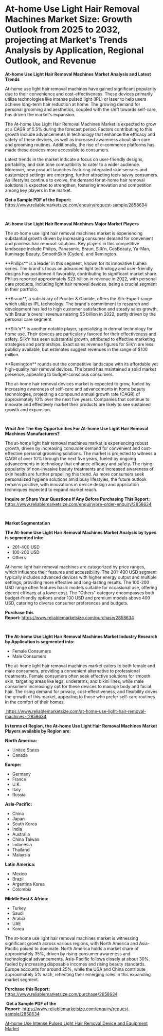 <p><h1>At-home Use Light Hair Removal Machines Market Size: Growth Outlook from 2025 to 2032, projecting at Market's Trends Analysis by Application, Regional Outlook, and Revenue</h1></p><p><strong>At-home Use Light Hair Removal Machines Market Analysis and Latest Trends</strong></p>
<p><p>At-home use light hair removal machines have gained significant popularity due to their convenience and cost-effectiveness. These devices primarily utilize technologies like intense pulsed light (IPL) or laser to help users achieve long-term hair reduction at home. The growing demand for personal grooming and aesthetics, coupled with the shift towards self-care, has driven the market's expansion. </p><p>The At-home Use Light Hair Removal Machines Market is expected to grow at a CAGR of 5.5% during the forecast period. Factors contributing to this growth include advancements in technology that enhance the efficacy and safety of these devices, as well as increased awareness about skin care and grooming routines. Additionally, the rise of e-commerce platforms has made these devices more accessible to consumers.</p><p>Latest trends in the market indicate a focus on user-friendly designs, portability, and skin tone compatibility to cater to a wider audience. Moreover, new product launches featuring integrated skin sensors and customized settings are emerging, further attracting tech-savvy consumers. As lifestyles continue to evolve, the demand for at-home hair removal solutions is expected to strengthen, fostering innovation and competition among key players in the market.</p></p>
<p><strong>Get a Sample PDF of the Report:&nbsp;</strong> <a href="https://www.reliablemarketsize.com/enquiry/request-sample/2858634?utm_campaign=2952&utm_medium=2&utm_source=Github&utm_content=ia&utm_term=12032025&utm_id=at-home-use-light-hair-removal-machines">https://www.reliablemarketsize.com/enquiry/request-sample/2858634</a></p>
<p>&nbsp;</p>
<p><strong>At-home Use Light Hair Removal Machines Major Market Players</strong></p>
<p><p>The at-home use light hair removal machines market is experiencing substantial growth driven by increasing consumer demand for convenient and painless hair removal solutions. Key players in this competitive landscape include Philips, Panasonic, Braun, Silk’n, CosBeauty, Ya-Man, Iluminage Beauty, SmoothSkin (Cyden), and Remington.</p><p>**Philips** is a leader in this segment, known for its innovative Lumea series. The brand's focus on advanced light technology and user-friendly designs has positioned it favorably, contributing to significant market share. Philips reported approximately $23 billion in revenue in 2022, with personal care products, including light hair removal devices, being a crucial segment in their portfolio.</p><p>**Braun**, a subsidiary of Procter & Gamble, offers the Silk-Expert range which utilizes IPL technology. The brand's commitment to research and development has led to high customer satisfaction and steady sales growth, with Braun's overall revenue nearing $5 billion in 2022, partly driven by the personal care segment.</p><p>**Silk’n** is another notable player, specializing in dermal technology for home use. Their devices are particularly favored for their effectiveness and safety. Silk’n has seen substantial growth, attributed to effective marketing strategies and partnerships. Exact sales revenue figures for Silk’n are less publicly available, but estimates suggest revenues in the range of $100 million.</p><p>**Remington** rounds out the competitive landscape with its affordable yet high-quality hair removal devices. The brand has maintained a solid market presence, appealing to budget-conscious consumers.</p><p>The at-home hair removal devices market is expected to grow, fueled by increasing awareness of self-care and advancements in home beauty technologies, projecting a compound annual growth rate (CAGR) of approximately 10% over the next five years. Companies that continue to innovate and effectively market their products are likely to see sustained growth and expansion.</p></p>
<p>&nbsp;</p>
<p><strong>What Are The Key Opportunities For At-home Use Light Hair Removal Machines Manufacturers?</strong></p>
<p><p>The at-home light hair removal machines market is experiencing robust growth, driven by increasing consumer demand for convenient and cost-effective personal grooming solutions. The market is projected to witness a CAGR of over 10% through the next five years, fueled by ongoing advancements in technology that enhance efficacy and safety. The rising popularity of non-invasive beauty treatments and increased awareness of skin health are further propelling this trend. As more consumers seek personalized hygiene solutions amid busy lifestyles, the future outlook remains positive, with innovations in device design and application techniques expected to expand market reach.</p></p>
<p><strong>Inquire or Share Your Questions If Any Before Purchasing This Report:</strong> <a href="https://www.reliablemarketsize.com/enquiry/pre-order-enquiry/2858634?utm_campaign=2952&utm_medium=2&utm_source=Github&utm_content=ia&utm_term=12032025&utm_id=at-home-use-light-hair-removal-machines">https://www.reliablemarketsize.com/enquiry/pre-order-enquiry/2858634</a></p>
<p>&nbsp;</p>
<p><strong>Market Segmentation</strong></p>
<p><strong>The At-home Use Light Hair Removal Machines Market Analysis by types is segmented into:</strong></p>
<p><ul><li>201-400 USD</li><li>100-200 USD</li><li>Others</li></ul></p>
<p><p>At-home light hair removal machines are categorized by price ranges, which influence their features and accessibility. The 201-400 USD segment typically includes advanced devices with higher energy output and multiple settings, providing more effective and long-lasting results. The 100-200 USD range often features basic models suitable for occasional use, offering decent efficacy at a lower cost. The "Others" category encompasses both budget-friendly options under 100 USD and premium models above 400 USD, catering to diverse consumer preferences and budgets.</p></p>
<p><strong>Purchase this Report:&nbsp;</strong><a href="https://www.reliablemarketsize.com/purchase/2858634?utm_campaign=2952&utm_medium=2&utm_source=Github&utm_content=ia&utm_term=12032025&utm_id=at-home-use-light-hair-removal-machines">https://www.reliablemarketsize.com/purchase/2858634</a></p>
<p>&nbsp;</p>
<p><strong>The At-home Use Light Hair Removal Machines Market Industry Research by Application is segmented into:</strong></p>
<p><ul><li>Female Consumers</li><li>Male Consumers</li></ul></p>
<p><p>The at-home light hair removal machines market caters to both female and male consumers, providing a convenient alternative to professional treatments. Female consumers often seek effective solutions for smooth skin, targeting areas like legs, underarms, and bikini lines, while male consumers increasingly opt for these devices to manage body and facial hair. The rising demand for privacy, cost-effectiveness, and flexibility drives the growth of this market, appealing to those who prefer self-care routines in the comfort of their homes.</p></p>
<p><a href="https://www.reliablemarketsize.com/at-home-use-light-hair-removal-machines-r2858634?utm_campaign=2952&utm_medium=2&utm_source=Github&utm_content=ia&utm_term=12032025&utm_id=at-home-use-light-hair-removal-machines">&nbsp;https://www.reliablemarketsize.com/at-home-use-light-hair-removal-machines-r2858634</a></p>
<p><strong>In terms of Region, the At-home Use Light Hair Removal Machines Market Players available by Region are:</strong></p>
<p>
    <p> <strong> North America: </strong>
        <ul>
            <li>United States</li>
            <li>Canada</li>
        </ul>
        </p> 
    <p> <strong> Europe: </strong>
        <ul>
            <li>Germany</li>
            <li>France</li>
            <li>U.K.</li>
            <li>Italy</li>
            <li>Russia</li>
        </ul>
        </p> 
    <p> <strong> Asia-Pacific: </strong>
        <ul>
            <li>China</li>
            <li>Japan</li>
            <li>South Korea</li>
            <li>India</li>
            <li>Australia</li>
            <li>China Taiwan</li>
            <li>Indonesia</li>
            <li>Thailand</li>
            <li>Malaysia</li>
        </ul>
        </p> 
    <p> <strong> Latin America: </strong>
        <ul>
            <li>Mexico</li>
            <li>Brazil</li>
            <li>Argentina Korea</li>
            <li>Colombia</li>
        </ul>
        </p> 
    <p> <strong> Middle East & Africa: </strong>
        <ul>
            <li>Turkey</li>
            <li>Saudi</li>
            <li>Arabia</li>
            <li>UAE</li>
            <li>Korea</li>
        </ul>
    </p>
    </p>
<p><p>The at-home use light hair removal machines market is witnessing significant growth across various regions, with North America and Asia-Pacific poised to dominate. North America holds a market share of approximately 35%, driven by rising consumer awareness and technological advancements. Asia-Pacific follows closely at about 30%, fueled by increasing disposable incomes and rising beauty standards. Europe accounts for around 25%, while the USA and China contribute approximately 5% each, reflecting their emerging roles in this expanding market segment.</p></p>
<p><strong>Purchase this Report: </strong><a href="https://www.reliablemarketsize.com/purchase/2858634?utm_campaign=2952&utm_medium=2&utm_source=Github&utm_content=ia&utm_term=12032025&utm_id=at-home-use-light-hair-removal-machines">https://www.reliablemarketsize.com/purchase/2858634</a></p>
<p>&nbsp;<strong>Get a Sample PDF of the Report:&nbsp;&nbsp;</strong><a href="https://www.reliablemarketsize.com/enquiry/request-sample/2858634?utm_campaign=2952&utm_medium=2&utm_source=Github&utm_content=ia&utm_term=12032025&utm_id=at-home-use-light-hair-removal-machines">https://www.reliablemarketsize.com/enquiry/request-sample/2858634</a></p>
<p><strong></strong></p>
<p><p><a href="https://github.com/ezahdyre/Market-Research-Report-List-1/blob/main/at-home-use-intense-pulsed-light-hair-removal-device-and-equipment-market.md?utm_campaign=2952&utm_medium=2&utm_source=Github&utm_content=ia&utm_term=12032025&utm_id=at-home-use-light-hair-removal-machines">At-home Use Intense Pulsed Light Hair Removal Device and Equipment Market</a></p></p>